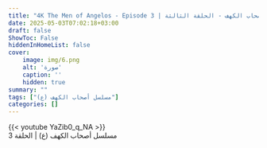 ```yaml
---
title: "4K The Men of Angelos - Episode 3 | مسلسل أصحاب الكهف - الحلقة الثالثة"
date: 2025-05-03T07:02:18+03:00
draft: false
ShowToc: False
hiddenInHomeList: false
cover:
    image: img/6.png
    alt: 'صورة'
    caption: ''
    hidden: true
summary: ""
tags: ["مسلسل أصحاب الكهف (ع)"]
categories: []
---
```


{{< youtube YaZib0_q_NA >}}
<br>
مسلسل أصحاب الكهف (ع) | الحلقة 3
